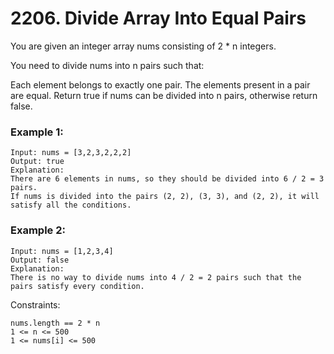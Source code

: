 # 2206. Divide Array Into Equal Pairs


You are given an integer array nums consisting of 2 * n integers.

You need to divide nums into n pairs such that:

Each element belongs to exactly one pair.
The elements present in a pair are equal.
Return true if nums can be divided into n pairs, otherwise return false.

 

### Example 1:
```
Input: nums = [3,2,3,2,2,2]
Output: true
Explanation: 
There are 6 elements in nums, so they should be divided into 6 / 2 = 3 pairs.
If nums is divided into the pairs (2, 2), (3, 3), and (2, 2), it will satisfy all the conditions.
```

### Example 2:
```
Input: nums = [1,2,3,4]
Output: false
Explanation: 
There is no way to divide nums into 4 / 2 = 2 pairs such that the pairs satisfy every condition.
 ```

Constraints:
```
nums.length == 2 * n
1 <= n <= 500
1 <= nums[i] <= 500
```